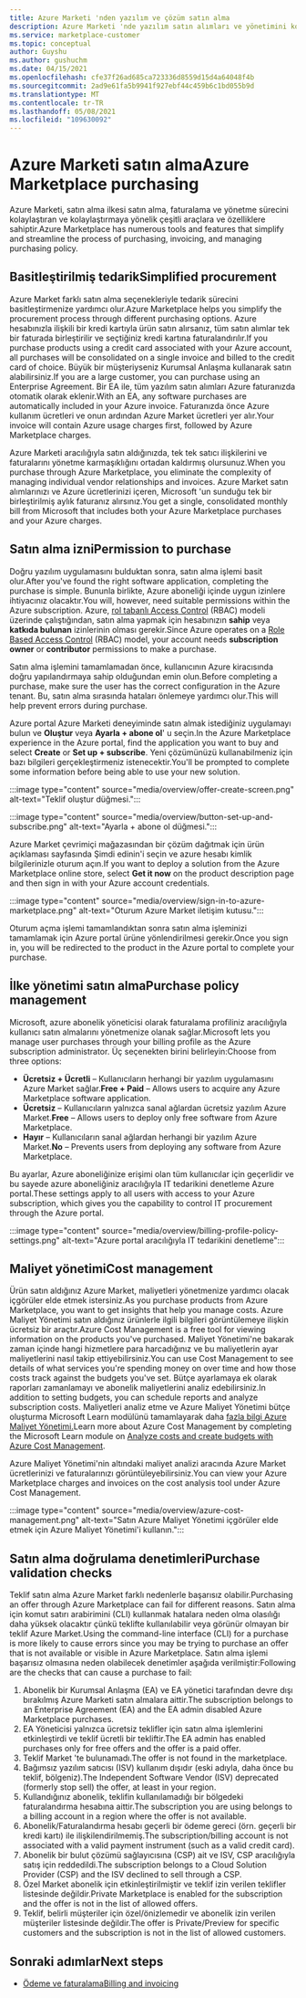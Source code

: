 ```yaml
---
title: Azure Marketi 'nden yazılım ve çözüm satın alma
description: Azure Marketi 'nde yazılım satın alımları ve yönetimini kolaylaştıran ve kolaylaştıran araçlar hakkında bilgi edinin.
ms.service: marketplace-customer
ms.topic: conceptual
author: Guyshu
ms.author: gushuchm
ms.date: 04/15/2021
ms.openlocfilehash: cfe37f26ad685ca723336d8559d15d4a64048f4b
ms.sourcegitcommit: 2ad9e61fa5b9941f927ebf44c459b6c1bd055b9d
ms.translationtype: MT
ms.contentlocale: tr-TR
ms.lasthandoff: 05/08/2021
ms.locfileid: "109630092"
---
```

# <a name="azure-marketplace-purchasing"></a><span data-ttu-id="69aa1-103">Azure Marketi satın alma</span><span class="sxs-lookup"><span data-stu-id="69aa1-103">Azure Marketplace purchasing</span></span>

<span data-ttu-id="69aa1-104">Azure Marketi, satın alma ilkesi satın alma, faturalama ve yönetme sürecini kolaylaştıran ve kolaylaştırmaya yönelik çeşitli araçlara ve özelliklere sahiptir.</span><span class="sxs-lookup"><span data-stu-id="69aa1-104">Azure Marketplace has numerous tools and features that simplify and streamline the process of purchasing, invoicing, and managing purchasing policy.</span></span>

## <a name="simplified-procurement"></a><span data-ttu-id="69aa1-105">Basitleştirilmiş tedarik</span><span class="sxs-lookup"><span data-stu-id="69aa1-105">Simplified procurement</span></span>

<span data-ttu-id="69aa1-106">Azure Market farklı satın alma seçenekleriyle tedarik sürecini basitleştirmenize yardımcı olur.</span><span class="sxs-lookup"><span data-stu-id="69aa1-106">Azure Marketplace helps you simplify the procurement process through different purchasing options.</span></span> <span data-ttu-id="69aa1-107">Azure hesabınızla ilişkili bir kredi kartıyla ürün satın alırsanız, tüm satın alımlar tek bir faturada birleştirilir ve seçtiğiniz kredi kartına faturalandırılır.</span><span class="sxs-lookup"><span data-stu-id="69aa1-107">If you purchase products using a credit card associated with your Azure account, all purchases will be consolidated on a single invoice and billed to the credit card of choice.</span></span> <span data-ttu-id="69aa1-108">Büyük bir müşteriyseniz Kurumsal Anlaşma kullanarak satın alabilirsiniz.</span><span class="sxs-lookup"><span data-stu-id="69aa1-108">If you are a large customer, you can purchase using an Enterprise Agreement.</span></span> <span data-ttu-id="69aa1-109">Bir EA ile, tüm yazılım satın alımları Azure faturanızda otomatik olarak eklenir.</span><span class="sxs-lookup"><span data-stu-id="69aa1-109">With an EA, any software purchases are automatically included in your Azure invoice.</span></span> <span data-ttu-id="69aa1-110">Faturanızda önce Azure kullanım ücretleri ve onun ardından Azure Market ücretleri yer alır.</span><span class="sxs-lookup"><span data-stu-id="69aa1-110">Your invoice will contain Azure usage charges first, followed by Azure Marketplace charges.</span></span>

<span data-ttu-id="69aa1-111">Azure Marketi aracılığıyla satın aldığınızda, tek tek satıcı ilişkilerini ve faturalarını yönetme karmaşıklığını ortadan kaldırmış olursunuz.</span><span class="sxs-lookup"><span data-stu-id="69aa1-111">When you purchase through Azure Marketplace, you eliminate the complexity of managing individual vendor relationships and invoices.</span></span> <span data-ttu-id="69aa1-112">Azure Market satın alımlarınızı ve Azure ücretlerinizi içeren, Microsoft 'un sunduğu tek bir birleştirilmiş aylık faturanız alırsınız.</span><span class="sxs-lookup"><span data-stu-id="69aa1-112">You get a single, consolidated monthly bill from Microsoft that includes both your Azure Marketplace purchases and your Azure charges.</span></span>

## <a name="permission-to-purchase"></a><span data-ttu-id="69aa1-113">Satın alma izni</span><span class="sxs-lookup"><span data-stu-id="69aa1-113">Permission to purchase</span></span>

<span data-ttu-id="69aa1-114">Doğru yazılım uygulamasını bulduktan sonra, satın alma işlemi basit olur.</span><span class="sxs-lookup"><span data-stu-id="69aa1-114">After you've found the right software application, completing the purchase is simple.</span></span> <span data-ttu-id="69aa1-115">Bununla birlikte, Azure aboneliği içinde uygun izinlere ihtiyacınız olacaktır.</span><span class="sxs-lookup"><span data-stu-id="69aa1-115">You will, however, need suitable permissions within the Azure subscription.</span></span> <span data-ttu-id="69aa1-116">Azure, [rol tabanlı Access Control](/azure/role-based-access-control/overview) (RBAC) modeli üzerinde çalıştığından, satın alma yapmak için hesabınızın **sahip** veya **katkıda bulunan** izinlerinin olması gerekir.</span><span class="sxs-lookup"><span data-stu-id="69aa1-116">Since Azure operates on a [Role Based Access Control](/azure/role-based-access-control/overview) (RBAC) model, your account needs **subscription owner** or **contributor** permissions to make a purchase.</span></span>

<span data-ttu-id="69aa1-117">Satın alma işlemini tamamlamadan önce, kullanıcının Azure kiracısında doğru yapılandırmaya sahip olduğundan emin olun.</span><span class="sxs-lookup"><span data-stu-id="69aa1-117">Before completing a purchase, make sure the user has the correct configuration in the Azure tenant.</span></span> <span data-ttu-id="69aa1-118">Bu, satın alma sırasında hataları önlemeye yardımcı olur.</span><span class="sxs-lookup"><span data-stu-id="69aa1-118">This will help prevent errors during purchase.</span></span>

<span data-ttu-id="69aa1-119">Azure portal Azure Marketi deneyiminde satın almak istediğiniz uygulamayı bulun ve **Oluştur** veya **Ayarla + abone ol**' u seçin.</span><span class="sxs-lookup"><span data-stu-id="69aa1-119">In the Azure Marketplace experience in the Azure portal, find the application you want to buy and select **Create** or **Set up + subscribe**.</span></span> <span data-ttu-id="69aa1-120">Yeni çözümünüzü kullanabilmeniz için bazı bilgileri gerçekleştirmeniz istenecektir.</span><span class="sxs-lookup"><span data-stu-id="69aa1-120">You'll be prompted to complete some information before being able to use your new solution.</span></span>

:::image type="content" source="media/overview/offer-create-screen.png" alt-text="Teklif oluştur düğmesi.":::

:::image type="content" source="media/overview/button-set-up-and-subscribe.png" alt-text="Ayarla + abone ol düğmesi.":::

<span data-ttu-id="69aa1-123">Azure Market çevrimiçi mağazasından bir çözüm dağıtmak için ürün  açıklaması sayfasında Şimdi edinin'i seçin ve azure hesabı kimlik bilgilerinizle oturum açın.</span><span class="sxs-lookup"><span data-stu-id="69aa1-123">If you want to deploy a solution from the Azure Marketplace online store, select **Get it now** on the product description page and then sign in with your Azure account credentials.</span></span>

:::image type="content" source="media/overview/sign-in-to-azure-marketplace.png" alt-text="Oturum Azure Market iletişim kutusu.":::

<span data-ttu-id="69aa1-125">Oturum açma işlemi tamamlandıktan sonra satın alma işleminizi tamamlamak için Azure portal ürüne yönlendirilmesi gerekir.</span><span class="sxs-lookup"><span data-stu-id="69aa1-125">Once you sign in, you will be redirected to the product in the Azure portal to complete your purchase.</span></span>

## <a name="purchase-policy-management"></a><span data-ttu-id="69aa1-126">İlke yönetimi satın alma</span><span class="sxs-lookup"><span data-stu-id="69aa1-126">Purchase policy management</span></span>

<span data-ttu-id="69aa1-127">Microsoft, azure abonelik yöneticisi olarak faturalama profiliniz aracılığıyla kullanıcı satın almalarını yönetmenize olanak sağlar.</span><span class="sxs-lookup"><span data-stu-id="69aa1-127">Microsoft lets you manage user purchases through your billing profile as the Azure subscription administrator.</span></span> <span data-ttu-id="69aa1-128">Üç seçenekten birini belirleyin:</span><span class="sxs-lookup"><span data-stu-id="69aa1-128">Choose from three options:</span></span>

- <span data-ttu-id="69aa1-129">**Ücretsiz + Ücretli** – Kullanıcıların herhangi bir yazılım uygulamasını Azure Market sağlar.</span><span class="sxs-lookup"><span data-stu-id="69aa1-129">**Free + Paid** – Allows users to acquire any Azure Marketplace software application.</span></span>
- <span data-ttu-id="69aa1-130">**Ücretsiz** – Kullanıcıların yalnızca sanal ağlardan ücretsiz yazılım Azure Market.</span><span class="sxs-lookup"><span data-stu-id="69aa1-130">**Free** – Allows users to deploy only free software from Azure Marketplace.</span></span>
- <span data-ttu-id="69aa1-131">**Hayır** – Kullanıcıların sanal ağlardan herhangi bir yazılım Azure Market.</span><span class="sxs-lookup"><span data-stu-id="69aa1-131">**No** – Prevents users from deploying any software from Azure Marketplace.</span></span>

<span data-ttu-id="69aa1-132">Bu ayarlar, Azure aboneliğinize erişimi olan tüm kullanıcılar için geçerlidir ve bu sayede azure aboneliğiniz aracılığıyla IT tedarikini denetleme Azure portal.</span><span class="sxs-lookup"><span data-stu-id="69aa1-132">These settings apply to all users with access to your Azure subscription, which gives you the capability to control IT procurement through the Azure portal.</span></span>

:::image type="content" source="media/overview/billing-profile-policy-settings.png" alt-text="Azure portal aracılığıyla IT tedarikini denetleme":::

## <a name="cost-management"></a><span data-ttu-id="69aa1-134">Maliyet yönetimi</span><span class="sxs-lookup"><span data-stu-id="69aa1-134">Cost management</span></span>

<span data-ttu-id="69aa1-135">Ürün satın aldığınız Azure Market, maliyetleri yönetmenize yardımcı olacak içgörüler elde etmek istersiniz.</span><span class="sxs-lookup"><span data-stu-id="69aa1-135">As you purchase products from Azure Marketplace, you want to get insights that help you manage costs.</span></span> <span data-ttu-id="69aa1-136">Azure Maliyet Yönetimi satın aldığınız ürünlerle ilgili bilgileri görüntülemeye ilişkin ücretsiz bir araçtır.</span><span class="sxs-lookup"><span data-stu-id="69aa1-136">Azure Cost Management is a free tool for viewing information on the products you've purchased.</span></span> <span data-ttu-id="69aa1-137">Maliyet Yönetimi'ne bakarak zaman içinde hangi hizmetlere para harcadığınız ve bu maliyetlerin ayar maliyetlerini nasıl takip ettiyebilirsiniz.</span><span class="sxs-lookup"><span data-stu-id="69aa1-137">You can use Cost Management to see details of what services you're spending money on over time and how those costs track against the budgets you've set.</span></span> <span data-ttu-id="69aa1-138">Bütçe ayarlamaya ek olarak raporları zamanlamayı ve abonelik maliyetlerini analiz edebilirsiniz.</span><span class="sxs-lookup"><span data-stu-id="69aa1-138">In addition to setting budgets, you can schedule reports and analyze subscription costs.</span></span> <span data-ttu-id="69aa1-139">Maliyetleri analiz etme ve Azure Maliyet Yönetimi bütçe oluşturma Microsoft Learn modülünü tamamlayarak daha [fazla bilgi Azure Maliyet Yönetimi.](/learn/modules/analyze-costs-create-budgets-azure-cost-management/)</span><span class="sxs-lookup"><span data-stu-id="69aa1-139">Learn more about Azure Cost Management by completing the Microsoft Learn module on [Analyze costs and create budgets with Azure Cost Management](/learn/modules/analyze-costs-create-budgets-azure-cost-management/).</span></span>

<span data-ttu-id="69aa1-140">Azure Maliyet Yönetimi'nin altındaki maliyet analizi aracında Azure Market ücretlerinizi ve faturalarınızı görüntüleyebilirsiniz.</span><span class="sxs-lookup"><span data-stu-id="69aa1-140">You can view your Azure Marketplace charges and invoices on the cost analysis tool under Azure Cost Management.</span></span>

:::image type="content" source="media/overview/azure-cost-management.png" alt-text="Satın Azure Maliyet Yönetimi içgörüler elde etmek için Azure Maliyet Yönetimi'i kullanın.":::

## <a name="purchase-validation-checks"></a><span data-ttu-id="69aa1-142">Satın alma doğrulama denetimleri</span><span class="sxs-lookup"><span data-stu-id="69aa1-142">Purchase validation checks</span></span>

<span data-ttu-id="69aa1-143">Teklif satın alma Azure Market farklı nedenlerle başarısız olabilir.</span><span class="sxs-lookup"><span data-stu-id="69aa1-143">Purchasing an offer through Azure Marketplace can fail for different reasons.</span></span> <span data-ttu-id="69aa1-144">Satın alma için komut satırı arabirimini (CLI) kullanmak hatalara neden olma olasılığı daha yüksek olacaktır çünkü teklifte kullanılabilir veya görünür olmayan bir teklif Azure Market.</span><span class="sxs-lookup"><span data-stu-id="69aa1-144">Using the command-line interface (CLI) for a purchase is more likely to cause errors since you may be trying to purchase an offer that is not available or visible in Azure Marketplace.</span></span> <span data-ttu-id="69aa1-145">Satın alma işlemi başarısız olmasına neden olabilecek denetimler aşağıda verilmiştir:</span><span class="sxs-lookup"><span data-stu-id="69aa1-145">Following are the checks that can cause a purchase to fail:</span></span>

1. <span data-ttu-id="69aa1-146">Abonelik bir Kurumsal Anlaşma (EA) ve EA yönetici tarafından devre dışı bırakılmış Azure Marketi satın almalara aittir.</span><span class="sxs-lookup"><span data-stu-id="69aa1-146">The subscription belongs to an Enterprise Agreement (EA) and the EA admin disabled Azure Marketplace purchases.</span></span>
1. <span data-ttu-id="69aa1-147">EA Yöneticisi yalnızca ücretsiz teklifler için satın alma işlemlerini etkinleştirdi ve teklif ücretli bir tekliftir.</span><span class="sxs-lookup"><span data-stu-id="69aa1-147">The EA admin has enabled purchases only for free offers and the offer is a paid offer.</span></span>
1. <span data-ttu-id="69aa1-148">Teklif Market 'te bulunamadı.</span><span class="sxs-lookup"><span data-stu-id="69aa1-148">The offer is not found in the marketplace.</span></span>
1. <span data-ttu-id="69aa1-149">Bağımsız yazılım satıcısı (ISV) kullanım dışıdır (eski adıyla, daha önce bu teklif, bölgeniz).</span><span class="sxs-lookup"><span data-stu-id="69aa1-149">The Independent Software Vendor (ISV) deprecated (formerly stop sell) the offer, at least in your region.</span></span>
1. <span data-ttu-id="69aa1-150">Kullandığınız abonelik, teklifin kullanılamadığı bir bölgedeki faturalandırma hesabına aittir.</span><span class="sxs-lookup"><span data-stu-id="69aa1-150">The subscription you are using belongs to a billing account in a region where the offer is not available.</span></span>
1. <span data-ttu-id="69aa1-151">Abonelik/Faturalandırma hesabı geçerli bir ödeme gereci (örn. geçerli bir kredi kartı) ile ilişkilendirilmemiş.</span><span class="sxs-lookup"><span data-stu-id="69aa1-151">The subscription/billing account is not associated with a valid payment instrument (such as a valid credit card).</span></span>
1. <span data-ttu-id="69aa1-152">Abonelik bir bulut çözümü sağlayıcısına (CSP) ait ve ISV, CSP aracılığıyla satış için reddedildi.</span><span class="sxs-lookup"><span data-stu-id="69aa1-152">The subscription belongs to a Cloud Solution Provider (CSP) and the ISV declined to sell through a CSP.</span></span>
1. <span data-ttu-id="69aa1-153">Özel Market abonelik için etkinleştirilmiştir ve teklif izin verilen teklifler listesinde değildir.</span><span class="sxs-lookup"><span data-stu-id="69aa1-153">Private Marketplace is enabled for the subscription and the offer is not in the list of allowed offers.</span></span>
1. <span data-ttu-id="69aa1-154">Teklif, belirli müşteriler için özel/önizlemedir ve abonelik izin verilen müşteriler listesinde değildir.</span><span class="sxs-lookup"><span data-stu-id="69aa1-154">The offer is Private/Preview for specific customers and the subscription is not in the list of allowed customers.</span></span>

## <a name="next-steps"></a><span data-ttu-id="69aa1-155">Sonraki adımlar</span><span class="sxs-lookup"><span data-stu-id="69aa1-155">Next steps</span></span>

- [<span data-ttu-id="69aa1-156">Ödeme ve faturalama</span><span class="sxs-lookup"><span data-stu-id="69aa1-156">Billing and invoicing</span></span>](billing-invoicing.md)
